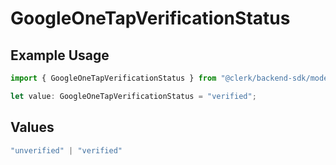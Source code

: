 # GoogleOneTapVerificationStatus

## Example Usage

```typescript
import { GoogleOneTapVerificationStatus } from "@clerk/backend-sdk/models/components";

let value: GoogleOneTapVerificationStatus = "verified";
```

## Values

```typescript
"unverified" | "verified"
```
